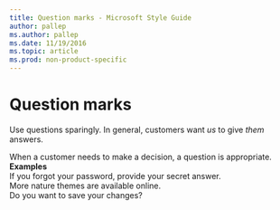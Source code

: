 ```yaml
---
title: Question marks - Microsoft Style Guide
author: pallep
ms.author: pallep
ms.date: 11/19/2016
ms.topic: article
ms.prod: non-product-specific
---
```


# Question marks

Use questions sparingly. In general, customers want *us* to give *them* answers. 

When a customer needs to make a decision, a question is appropriate.<br />
**Examples**  
If you forgot your password, provide your secret answer.   
More nature themes are available online.  
Do you want to save your changes?
